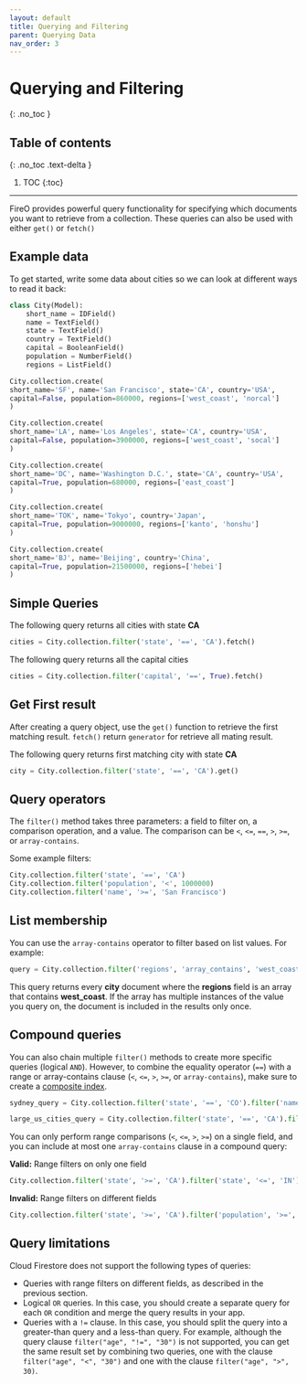 ```yaml
---
layout: default
title: Querying and Filtering
parent: Querying Data
nav_order: 3
---
```


# Querying and Filtering
{: .no_toc }

## Table of contents
{: .no_toc .text-delta }

1. TOC
{:toc}

---

FireO provides powerful query functionality for specifying which documents you want to retrieve from a 
collection. These queries can also be used with either `get()` or `fetch()`

## Example data
To get started, write some data about cities so we can look at different ways to read it back:

```python
class City(Model):
    short_name = IDField()
    name = TextField()
    state = TextField()
    country = TextField()
    capital = BooleanField()
    population = NumberField()
    regions = ListField()

City.collection.create(
short_name='SF', name='San Francisco', state='CA', country='USA', 
capital=False, population=860000, regions=['west_coast', 'norcal']
)

City.collection.create(
short_name='LA', name='Los Angeles', state='CA', country='USA', 
capital=False, population=3900000, regions=['west_coast', 'socal']
)

City.collection.create(
short_name='DC', name='Washington D.C.', state='CA', country='USA', 
capital=True, population=680000, regions=['east_coast']
)

City.collection.create(
short_name='TOK', name='Tokyo', country='Japan', 
capital=True, population=9000000, regions=['kanto', 'honshu']
)

City.collection.create(
short_name='BJ', name='Beijing', country='China', 
capital=True, population=21500000, regions=['hebei']
)
```

## Simple Queries
The following query returns all cities with state **CA**

```python
cities = City.collection.filter('state', '==', 'CA').fetch()
```

The following query returns all the capital cities

```python
cities = City.collection.filter('capital', '==', True).fetch()
```

## Get First result
After creating a query object, use the `get()` function to retrieve the first matching result.
`fetch()` return `generator` for retrieve all mating result.

The following query returns first matching city with state **CA**

```python
city = City.collection.filter('state', '==', 'CA').get()
```

## Query operators
The `filter()` method takes three parameters: a field to filter on, a comparison operation, and a value. 
The comparison can be `<`, `<=`, `==`, `>`, `>=`, or `array-contains`.

Some example filters:
```python
City.collection.filter('state', '==', 'CA')
City.collection.filter('population', '<', 1000000)
City.collection.filter('name', '>=', 'San Francisco')
```

## List membership
You can use the `array-contains` operator to filter based on list values. For example:
```python
query = City.collection.filter('regions', 'array_contains', 'west_coast')
```

This query returns every **city** document where the **regions** field is an array that contains **west_coast**. 
If the array has multiple instances of the value you query on, the document is included in the results only once.

## Compound queries
You can also chain multiple `filter()` methods to create more specific queries (logical `AND`). 
However, to combine the equality operator (`==`) with a range or array-contains 
clause (`<`, `<=`, `>`, `>=`, or `array-contains`), make sure to create a [composite index](https://cloud.google.com/firestore/docs/query-data/indexing).

```python
sydney_query = City.collection.filter('state', '==', 'CO').filter('name', '==', 'Denver')

large_us_cities_query = City.collection.filter('state', '==', 'CA').filter('population', '>', 1000000)
```

You can only perform range comparisons (`<`, `<=`, `>`, `>=`) on a single field, and you can include at 
most one `array-contains` clause in a compound query:

**Valid:** Range filters on only one field
```python
City.collection.filter('state', '>=', 'CA').filter('state', '<=', 'IN')
```

**Invalid:** Range filters on different fields
```python
City.collection.filter('state', '>=', 'CA').filter('population', '>=', 1000000)
```

## Query limitations
Cloud Firestore does not support the following types of queries:

- Queries with range filters on different fields, as described in the previous section.
- Logical `OR` queries. In this case, you should create a separate query for each `OR` condition 
and merge the query results in your app.
- Queries with a `!=` clause. In this case, you should split the query into a greater-than query 
and a less-than query. For example, although the query clause `filter("age", "!=", "30")` is not supported, 
you can get the same result set by combining two queries, one with the clause `filter("age", "<", "30")` and 
one with the clause `filter("age", ">", 30)`.